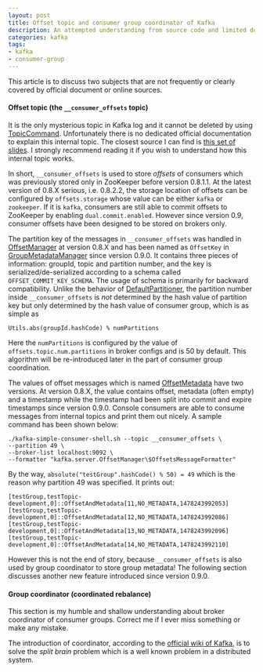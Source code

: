 ```yaml
---
layout: post
title: Offset topic and consumer group coordinator of Kafka
description: An attempted understanding from source code and limited documentation
categories: kafka
tags:
- kafka
- consumer-group
---
```


This article is to discuss two subjects
that are not frequently or clearly covered by official document or
online sources.

#### Offset topic (the `__consumer_offsets` topic)

It is the only mysterious topic in Kafka log
and it cannot be deleted by using
[TopicCommand](https://github.com/apache/kafka/blob/trunk/core/src/main/scala/kafka/admin/TopicCommand.scala).
Unfortunately there is no dedicated official documentation
to explain this internal topic.
The closest source I can find is
[this set of slides](http://www.slideshare.net/jjkoshy/offset-management-in-kafka).
I strongly recommend reading it if you wish to understand
how this internal topic works.

In short,
`__consumer_offsets` is used to store *offsets* of consumers
which was previously stored only in ZooKeeper before version 0.8.1.1.
At the latest version of 0.8.X serious, i.e. 0.8.2.2,
the storage location of offsets can be configured by
`offsets.storage` whose value can be either `kafka` or `zookeeper`.
If it is `kafka`,
consumers are still able to commit offsets to ZooKeeper
by enabling `dual.commit.enabled`.
However since version 0.9,
consumer offsets have been designed to be stored on brokers only.

The partition key of the messages in `__consumer_offsets`
was handled in
[OffsetManager](https://github.com/apache/kafka/blob/0.8.2/core/src/main/scala/kafka/server/OffsetManager.scala)
at version 0.8.X
and has been named as `OffsetKey` in
[GroupMetadataManager](https://github.com/apache/kafka/blob/trunk/core/src/main/scala/kafka/coordinator/GroupMetadataManager.scala)
since version 0.9.0.
It contains three pieces of information: groupId, topic and partition number,
and the key is serialized/de-serialized according to a schema called
`OFFSET_COMMIT_KEY_SCHEMA`.
The usage of schema is primarily for backward compatibility.
Unlike the behavior of
[DefaultPartitioner](https://github.com/apache/kafka/blob/trunk/clients/src/main/java/org/apache/kafka/clients/producer/internals/DefaultPartitioner.java),
the partition number inside `__consumer_offsets` is *not*
determined by the hash value of partition key
but only determined by the hash value of consumer group,
which is as simple as
```
Utils.abs(groupId.hashCode) % numPartitions
```
Here the `numPartitions` is configured by the value of
`offsets.topic.num.partitions` in broker configs
and is 50 by default.
This algorithm will be re-introduced later
in the part of consumer group coordination.

The values of offset messages which is named
[OffsetMetadata](https://github.com/apache/kafka/blob/trunk/core/src/main/scala/kafka/common/OffsetMetadataAndError.scala)
have two versions.
At version 0.8.X, the value contains offset, metadata (often empty)
and a timestamp
while the timestamp had been split into commit and expire timestamps
since version 0.9.0.
Console consumers are able to consume messages from internal topics
and print them out nicely.
A sample command has been shown below:

```
./kafka-simple-consumer-shell.sh --topic __consumer_offsets \
--partition 49 \
--broker-list localhost:9092 \
--formatter "kafka.server.OffsetManager\$OffsetsMessageFormatter"
```
By the way, `absolute("testGroup".hashCode() % 50) = 49`
which is the reason why partition 49 was specified.
It prints out:

```
[testGroup,testTopic-development,0]::OffsetAndMetadata[11,NO_METADATA,1478243992053]
[testGroup,testTopic-development,0]::OffsetAndMetadata[12,NO_METADATA,1478243992086]
[testGroup,testTopic-development,0]::OffsetAndMetadata[13,NO_METADATA,1478243992096]
[testGroup,testTopic-development,0]::OffsetAndMetadata[14,NO_METADATA,1478243992110]
```

However this is not the end of story,
because `__consumer_offsets` is also used by group coordinator
to store group metadata!
The following section discusses another new feature
introduced since version 0.9.0.

#### Group coordinator (coordinated rebalance)

This section is my humble and shallow understanding about
broker coordinator of consumer groups.
Correct me if I ever miss something or make any mistake.

The introduction of coordinator, according to the
[official wiki of Kafka](https://cwiki.apache.org/confluence/display/KAFKA/Kafka+Detailed+Consumer+Coordinator+Design),
is to solve the *split brain* problem
which is a well known problem in a distributed system.
